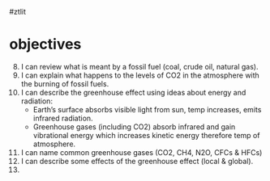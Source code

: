 #ztlit 
# objectives
8. I can review what is meant by a fossil fuel (coal, crude oil, natural gas).
9. I can explain what happens to the levels of CO2 in the atmosphere with the burning of fossil fuels.
10. I can describe the greenhouse effect using ideas about energy and radiation:
    - Earth’s surface absorbs visible light from sun, temp increases, emits infrared radiation.
    - Greenhouse gases (including CO2) absorb infrared and gain vibrational energy which increases kinetic energy therefore temp of atmosphere.
11. I can name common greenhouse gases (CO2, CH4, N2O, CFCs & HFCs)
12. I can describe some effects of the greenhouse effect (local & global).
13. 
